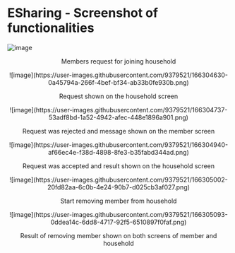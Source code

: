 # ESharing - Screenshot of functionalities

![image](https://user-images.githubusercontent.com/9379521/166304458-84d2c36b-d846-4ecb-945b-ed0f8d85bdad.png)
  
<p align = "center">
Members request for joining household
</p>

<p align = "center">
![image](https://user-images.githubusercontent.com/9379521/166304630-0a45794a-266f-4bef-bf34-ab33b0fe930b.png)
</p>
  
<p align = "center">
Request shown on the household screen 
</p>

<p align = "center">
![image](https://user-images.githubusercontent.com/9379521/166304737-53adf8bd-1a52-4942-afec-448e1896a901.png)
</p>

<p align = "center">
Request was rejected and message shown on the member screen 
</p>

<p align = "center">
![image](https://user-images.githubusercontent.com/9379521/166304940-af66ec4e-f38d-4898-8fe3-b35fabd344ad.png)
</p>
  
<p align = "center">
Request was accepted and result shown on the household screen 
</p>

<p align = "center">
![image](https://user-images.githubusercontent.com/9379521/166305002-20fd82aa-6c0b-4e24-90b7-d025cb3af027.png)
</p>

<p align = "center">
Start removing member from household
</p>

<p align = "center">
![image](https://user-images.githubusercontent.com/9379521/166305093-0ddea14c-6dd8-4717-92f5-6510897f0faf.png)
<p/>

<p align = "center">
Result of removing member shown on both screens of member and household
</p>

